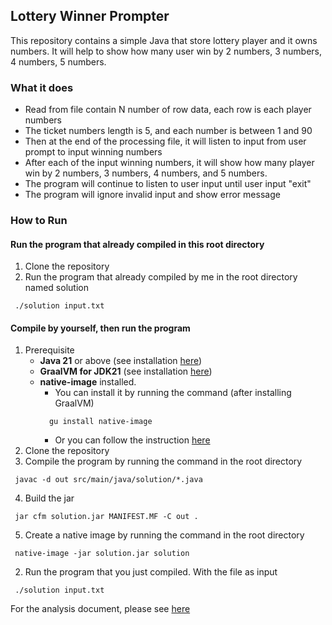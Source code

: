 ## Lottery Winner Prompter

This repository contains a simple Java that store lottery player and it owns numbers.
It will help to show how many user win by 2 numbers, 3 numbers, 4 numbers, 5 numbers.

### What it does

- Read from file contain N number of row data, each row is each player numbers
- The ticket numbers length is 5, and each number is between 1 and 90
- Then at the end of the processing file, it will listen to input from user prompt to input winning
  numbers
- After each of the input winning numbers, it will show how many player win by 2 numbers, 3 numbers,
  4 numbers, and 5 numbers.
- The program will continue to listen to user input until user input "exit"
- The program will ignore invalid input and show error message

### How to Run

#### Run the program that already compiled in this root directory

1. Clone the repository
2. Run the program that already compiled by me in the root directory named solution

```aiignore
 ./solution input.txt
```

#### Compile by yourself, then run the program

1. Prerequisite
    - <b>Java 21</b> or above (see
      installation [here](https://docs.oracle.com/en/java/javase/21/install/overview-jdk-installation.html))
    - <b>GraalVM for JDK21</b> (see installation [here](https://www.graalvm.org/getting-started/))
    - <b>native-image</b> installed.
        - You can install it by running the command (after installing GraalVM)
         ```aiignore
           gu install native-image
         ```
        - Or you can follow the
          instruction [here](https://www.graalvm.org/reference-manual/native-image/)
2. Clone the repository
3. Compile the program by running the command in the root directory

```aiignore
 javac -d out src/main/java/solution/*.java
```

4. Build the jar

```aiignore
 jar cfm solution.jar MANIFEST.MF -C out .
```

5. Create a native image by running the command in the root directory

```aiignore
 native-image -jar solution.jar solution
```

2. Run the program that you just compiled. With the file as input

```aiignore
 ./solution input.txt
```

For the analysis document, please see [here](analysis.md)
